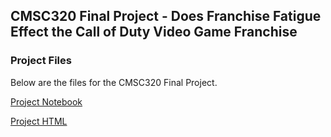 ## CMSC320 Final Project - Does Franchise Fatigue Effect the Call of Duty Video Game Franchise

### Project Files

Below are the files for the CMSC320 Final Project.

[Project Notebook](https://github.com/awei5985/awei5985.github.io/blob/master/final.ipynb)

[Project HTML](http://htmlpreview.github.com/?https://github.com/awei5985/awei5985.github.io/blob/master/final.html)
